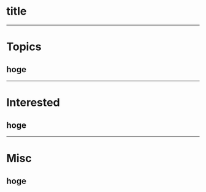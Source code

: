 <!--
{
  "type": "reading-list",
  "tags": []
}
-->
# title

---

# Topics
## hoge

---

# Interested
## hoge

---

# Misc
## hoge
